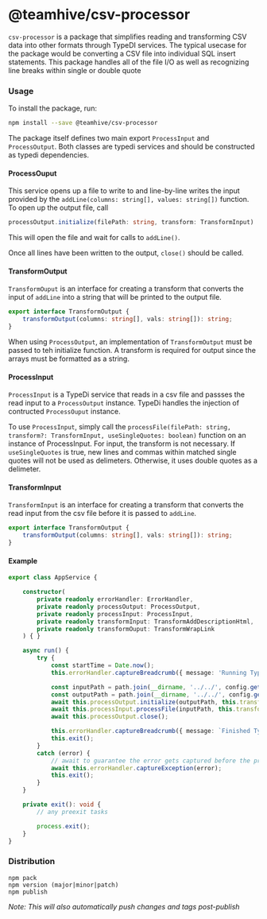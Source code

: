 # @teamhive/csv-processor

`csv-processor` is a package that simplifies reading and transforming CSV data into other formats through TypeDI services.
The typical usecase for the package would be converting a CSV file into individual SQL insert statements.
This package handles all of the file I/O as well as recognizing line breaks within single or double quote 

### Usage
To install the package, run:
```sh
npm install --save @teamhive/csv-processor
```

The package itself defines two main export `ProcessInput` and `ProcessOutput`.  Both classes are 
typedi services and should be constructed as typedi dependencies.

#### ProcessOuput
This service opens up a file to write to and line-by-line writes the input provided by the `addLine(columns: string[], values: string[])` function.  To open up the output file, call 

```Typescript
processOutput.initialize(filePath: string, transform: TransformInput)
```

This will open the file and wait for calls to `addLine()`.

Once all lines have been written to the output, `close()` should be called.

#### TransformOutput
`TransformOuput` is an interface for creating a transform that converts the input of `addLine` into a string that will be printed to the output file.
```Typescript
export interface TransformOutput {
    transformOutput(columns: string[], vals: string[]): string;
}
```

When using `ProcessOutput`, an implementation of `TransformOutput` must be passed to teh initialize function. A transform is required for output since the arrays must be formatted as a string.

#### ProcessInput
`ProcessInput` is a TypeDi service that reads in a csv file and passses the read input to a `ProcessOutput` instance.  TypeDi handles the injection of contructed `ProcessOuput` instance.

To use `ProcessInput`, simply call the `processFile(filePath: string, transform?: TransformInput, useSingleQuotes: boolean)` function on an instance of ProcessInput. For input, the transform is not necessary.  If `useSingleQuotes` is true, new lines and commas within matched single quotes will not be used as delimeters.  Otherwise, it uses double quotes as a delimeter.

#### TransformInput
`TransformInput` is an interface for creating a transform that converts the read input from the csv file before it is passed to `addLine`.
```Typescript
export interface TransformOutput {
    transformOutput(columns: string[], vals: string[]): string;
}
```

#### Example

```Typescript
export class AppService {

    constructor(
        private readonly errorHandler: ErrorHandler,
        private readonly processOutput: ProcessOutput,
        private readonly processInput: ProcessInput,
        private readonly transformInput: TransformAddDescriptionHtml,
        private readonly transformOuput: TransformWrapLink
    ) { }

    async run() {
        try {
            const startTime = Date.now();
            this.errorHandler.captureBreadcrumb({ message: 'Running TypeDi Seed...' });

            const inputPath = path.join(__dirname, '../../', config.get<string>('path.input'));
            const outputPath = path.join(__dirname, '../../', config.get<string>('path.output'));
            await this.processOutput.initialize(outputPath, this.transformOuput);
            await this.processInput.processFile(inputPath, this.transformInput);
            await this.processOutput.close();

            this.errorHandler.captureBreadcrumb({ message: `Finished TypeDi seeds in ${Date.now() - startTime} ms` });
            this.exit();
        }
        catch (error) {
            // await to guarantee the error gets captured before the process exits
            await this.errorHandler.captureException(error);
            this.exit();
        }
    }

    private exit(): void {
        // any preexit tasks

        process.exit();
    }
}
```

### Distribution
```
npm pack
npm version (major|minor|patch)
npm publish
```

_Note: This will also automatically push changes and tags post-publish_